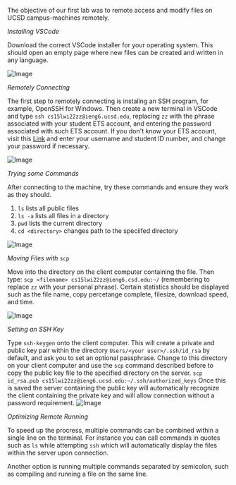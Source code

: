The objective of our first lab was to remote access and modify files on UCSD campus-machines remotely.

*Installing VSCode*

Download the correct VSCode installer for your operating system. This should open an empty page where new files can be created and written in any language.

![Image](https://i.gyazo.com/1b658b1e105963ab1d3ca846d61353df.png)

*Remotely Connecting*

The first step to remotely connecting is instaling an SSH program, for example, OpenSSH for Windows.
Then create a new terminal in VSCode and type ```ssh cs15lwi22zz@ieng6.ucsd.edu```, replacing ```zz``` with the phrase associated with your student ETS account, and entering the password associated with such ETS account. If you don't know your ETS account, visit this [Link](https://sdacs.ucsd.edu/~icc/index.php) and enter your username and student ID number, and change your password if necessary. 

![Image](https://i.gyazo.com/6ebe06beeb7c622d365c6cb6c4b9cd99.png)

*Trying some Commands*

After connecting to the machine, try these commands and ensure they work as they should.

1. ```ls``` lists all public files
2. ```ls -a``` lists all files in a directory
3. ```pwd``` lists the current directory
4. ```cd <directory>``` changes path to the speciifed directory

![Image](https://i.gyazo.com/635f21d971149ccfd4a9bfde88217047.png)

*Moving Files with* ```scp```

Move into the directory on the client computer containing the file. Then type:
```scp <filename> cs15lwi22zz@ieng6.csd.edu:~/``` 
(remembering to replace ```zz``` with your personal phrase).
Certain statistics should be displayed such as the file name, copy percetange complete, filesize, download speed, and time.

![Image](https://i.gyazo.com/2e7a8b278f7fee8890c01cd8eb285589.png)

*Setting an SSH Key*

Type ```ssh-keygen``` onto the client computer. This will create a private and public key pair within the directory ```Users/<your user>/.ssh/id_rsa``` by default, and ask you to set an optional passphrase.
Change to this directory on your client computer and use the ```scp``` command described before to copy the public key file to the specified directory on the server.
```scp id_rsa.pub cs15lwi22zz@ieng6.ucsd.edu:~/.ssh/authorized_keys```
Once this is saved the server containing the public key will automatically recognize the client containing the private key and will allow connection without a password requirement.
![Image](https://i.gyazo.com/a60598dadd98218b4d982e11f17ce019.png)

*Optimizing Remote Running*

To speed up the procress, multiple commands can be combined within a single line on the terminal.
For instance you can call commands in quotes such as ```ls``` while attempting ```ssh``` which will automatically display the files within the server upon connection. 

Another option is running multiple commands separated by semicolon, such as compiling and running a file on the same line.
